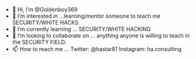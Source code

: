 - 👋 Hi, I’m @Goldenboy369
- 👀 I’m interested in ...learning/mentor someone to teach me SECURITY/WHITE HACKS
- 🌱 I’m currently learning ... SECURITY/WHITE HACKING
- 💞️ I’m looking to collaborate on ... anything anyone is willing to teach in the SECURITY FIELD.
- 📫 How to reach me ... Twitter: @hastar81 Instagram: ha.consulting

<!---
Goldenboy369/Goldenboy369 is a ✨ special ✨ repository because its `README.md` (this file) appears on your GitHub profile.
You can click the Preview link to take a look at your changes.
--->

